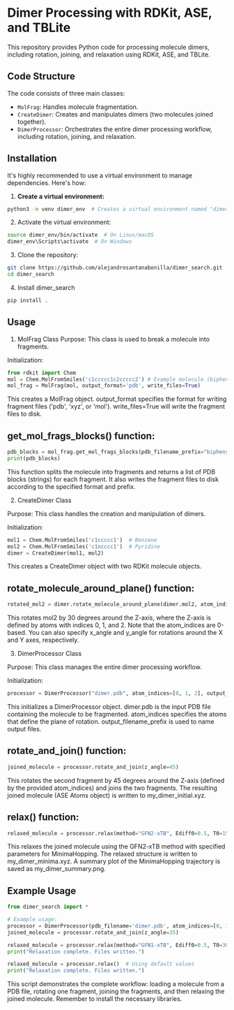 # Dimer Processing with RDKit, ASE, and TBLite

This repository provides Python code for processing molecule dimers, including rotation, joining, and relaxation using RDKit, ASE, and TBLite.

## Code Structure

The code consists of three main classes:

*   `MolFrag`: Handles molecule fragmentation.
*   `CreateDimer`: Creates and manipulates dimers (two molecules joined together).
*   `DimerProcessor`: Orchestrates the entire dimer processing workflow, including rotation, joining, and relaxation.

## Installation

It's highly recommended to use a virtual environment to manage dependencies.  Here's how:

1.  **Create a virtual environment:**

```bash
python3 -m venv dimer_env  # Creates a virtual environment named "dimer_env"
```

2. Activate the virtual environment:


```bash
source dimer_env/bin/activate  # On Linux/macOS
dimer_env\Scripts\activate  # On Windows
```

3. Clone the repository:

```bash
git clone https://github.com/alejandrosantanabonilla/dimer_search.git
cd dimer_search
```

4. Install dimer_search

```bash
pip install .
```

## Usage

1. MolFrag Class
Purpose: This class is used to break a molecule into fragments.

Initialization:

```python
from rdkit import Chem
mol = Chem.MolFromSmiles('c1ccccc1c2ccccc2') # Example molecule (biphenyl)
mol_frag = MolFrag(mol, output_format='pdb', write_files=True)
```

This creates a MolFrag object.  output_format specifies the format for writing fragment files ('pdb', 'xyz', or 'mol'). write_files=True will write the fragment files to disk.

## get_mol_frags_blocks() function:


```Python
pdb_blocks = mol_frag.get_mol_frags_blocks(pdb_filename_prefix="biphenyl_frag_")
print(pdb_blocks)
```

This function splits the molecule into fragments and returns a list of PDB blocks (strings) for each fragment. It also writes the fragment files to disk according to the specified format and prefix.

2. CreateDimer Class

Purpose: This class handles the creation and manipulation of dimers.

Initialization:

```Python
mol1 = Chem.MolFromSmiles('c1ccccc1')  # Benzene
mol2 = Chem.MolFromSmiles('c1ncccc1')  # Pyridine
dimer = CreateDimer(mol1, mol2)
```

This creates a CreateDimer object with two RDKit molecule objects.

## rotate_molecule_around_plane() function:

```Python
rotated_mol2 = dimer.rotate_molecule_around_plane(dimer.mol2, atom_indices=[0, 1, 2], z_angle=30)
```

This rotates mol2 by 30 degrees around the Z-axis, where the Z-axis is defined by atoms with indices 0, 1, and 2.  Note that the atom_indices are 0-based.  You can also specify x_angle and y_angle for rotations around the X and Y axes, respectively.

3. DimerProcessor Class

Purpose: This class manages the entire dimer processing workflow.

Initialization:

```Python
processor = DimerProcessor("dimer.pdb", atom_indices=[0, 1, 2], output_filename_prefix="my_dimer")
```

This initializes a DimerProcessor object.  dimer.pdb is the input PDB file containing the molecule to be fragmented. atom_indices specifies the atoms that define the plane of rotation.  output_filename_prefix is used to name output files.

## rotate_and_join() function:

```Python
joined_molecule = processor.rotate_and_join(z_angle=45)
```

This rotates the second fragment by 45 degrees around the Z-axis (defined by the provided atom_indices) and joins the two fragments.  The resulting joined molecule (ASE Atoms object) is written to my_dimer_initial.xyz.

## relax() function:

```Python
relaxed_molecule = processor.relax(method="GFN2-xTB", Ediff0=0.5, T0=1500.0, totalsteps=20)
```

This relaxes the joined molecule using the GFN2-xTB method with specified parameters for MinimaHopping. The relaxed structure is written to my_dimer_minima.xyz.  A summary plot of the MinimaHopping trajectory is saved as my_dimer_summary.png.

## Example Usage

```python
from dimer_search import *  

# Example usage:
processor = DimerProcessor(pdb_filename='dimer.pdb', atom_indices=[0, 1, 2])
joined_molecule = processor.rotate_and_join(z_angle=35)

relaxed_molecule = processor.relax(method="GFN1-xTB", Ediff0=0.5, T0=3000, totalsteps=2)
print("Relaxation complete. Files written.")

relaxed_molecule = processor.relax()  # Using default values
print("Relaxation complete. Files written.")
```

This script demonstrates the complete workflow: loading a molecule from a PDB file, rotating one fragment, joining the fragments, and then relaxing the joined molecule.  Remember to install the necessary libraries.
